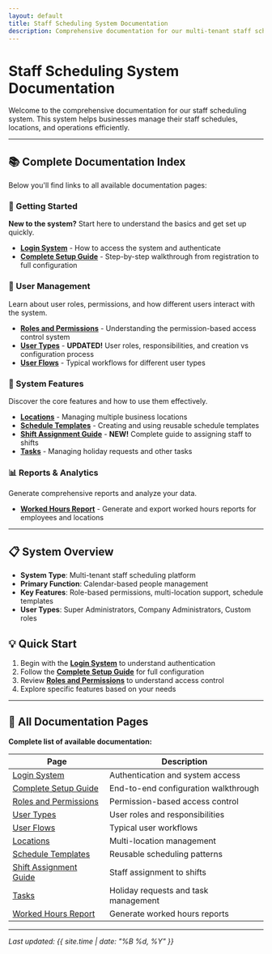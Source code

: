 ```yaml
---
layout: default
title: Staff Scheduling System Documentation
description: Comprehensive documentation for our multi-tenant staff scheduling platform
---
```


# Staff Scheduling System Documentation

Welcome to the comprehensive documentation for our staff scheduling system. This system helps businesses manage their staff schedules, locations, and operations efficiently.

---

## 📚 Complete Documentation Index

Below you'll find links to all available documentation pages:

### 🚀 Getting Started

**New to the system?** Start here to understand the basics and get set up quickly.

- **[Login System](docs/login.html)** - How to access the system and authenticate
- **[Complete Setup Guide](docs/full-setup-example.html)** - Step-by-step walkthrough from registration to full configuration

### 👥 User Management

Learn about user roles, permissions, and how different users interact with the system.

- **[Roles and Permissions](docs/roles-and-permissions.html)** - Understanding the permission-based access control system
- **[User Types](docs/users.html)** - **UPDATED!** User roles, responsibilities, and creation vs configuration process
- **[User Flows](docs/user-flows.html)** - Typical workflows for different user types

### 🏢 System Features

Discover the core features and how to use them effectively.

- **[Locations](docs/locations.html)** - Managing multiple business locations
- **[Schedule Templates](docs/schedule-templates.html)** - Creating and using reusable schedule templates
- **[Shift Assignment Guide](docs/shift-assignment-guide.html)** - **NEW!** Complete guide to assigning staff to shifts
- **[Tasks](docs/tasks.html)** - Managing holiday requests and other tasks

### 📊 Reports & Analytics

Generate comprehensive reports and analyze your data.

- **[Worked Hours Report](docs/reports.html)** - Generate and export worked hours reports for employees and locations

---

## 📋 System Overview

- **System Type**: Multi-tenant staff scheduling platform
- **Primary Function**: Calendar-based people management
- **Key Features**: Role-based permissions, multi-location support, schedule templates
- **User Types**: Super Administrators, Company Administrators, Custom roles

## 💡 Quick Start

1. Begin with the **[Login System](docs/login.html)** to understand authentication
2. Follow the **[Complete Setup Guide](docs/full-setup-example.html)** for full configuration
3. Review **[Roles and Permissions](docs/roles-and-permissions.html)** to understand access control
4. Explore specific features based on your needs

---

## 📖 All Documentation Pages

**Complete list of available documentation:**

| Page                                                       | Description                          |
| ---------------------------------------------------------- | ------------------------------------ |
| [Login System](docs/login.html)                            | Authentication and system access     |
| [Complete Setup Guide](docs/full-setup-example.html)       | End-to-end configuration walkthrough |
| [Roles and Permissions](docs/roles-and-permissions.html)   | Permission-based access control      |
| [User Types](docs/users.html)                              | User roles and responsibilities      |
| [User Flows](docs/user-flows.html)                         | Typical user workflows               |
| [Locations](docs/locations.html)                           | Multi-location management            |
| [Schedule Templates](docs/schedule-templates.html)         | Reusable scheduling patterns         |
| [Shift Assignment Guide](docs/shift-assignment-guide.html) | Staff assignment to shifts           |
| [Tasks](docs/tasks.html)                                   | Holiday requests and task management |
| [Worked Hours Report](docs/reports.html)                   | Generate worked hours reports        |

---

_Last updated: {{ site.time | date: "%B %d, %Y" }}_
